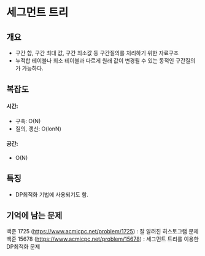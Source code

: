 # 세그먼트 트리

## 개요
* 구간 합, 구간 최대 값, 구간 최소값 등 구간질의를 처리하기 위한 자료구조
* 누적합 테이블나 희소 테이블과 다르게 원래 값이 변경될 수 있는 동적인 구간질의가 가능하다.

## 복잡도
#### 시간: 
* 구축: O(N)
* 질의, 갱신: O(lonN)
#### 공간:
* O(N)

## 특징
* DP최적화 기법에 사용되기도 함.

## 기억에 남는 문제
백준 1725 (https://www.acmicpc.net/problem/1725) : 잘 알려진 히스토그램 문제  
백준 15678 (https://www.acmicpc.net/problem/15678) : 세그먼트 트리를 이용한 DP최적화 문제
